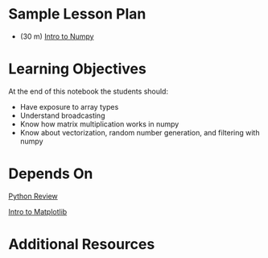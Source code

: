 # Sample Lesson Plan

- (30 m) [Intro to Numpy](intro_to_numpy.ipynb)

# Learning Objectives

At the end of this notebook the students should:

* Have exposure to array types
* Understand broadcasting
* Know how matrix multiplication works in numpy
* Know about vectorization, random number generation, and filtering with numpy

# Depends On

[Python Review](https://github.com/thisismetis/dscurriculum_gamma/tree/master/curriculum/project-01/python-review)

[Intro to Matplotlib](https://github.com/thisismetis/dscurriculum_gamma/tree/master/curriculum/project-01/matplotlib)

# Additional Resources